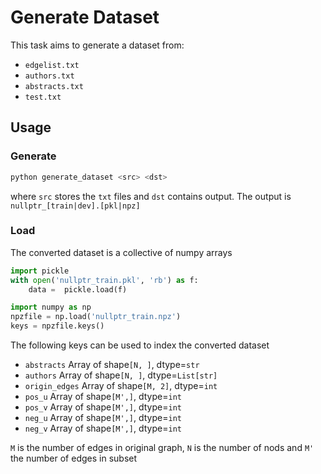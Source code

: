 # Generate Dataset

This task aims to generate a dataset from:
- `edgelist.txt`
- `authors.txt`
- `abstracts.txt`
- `test.txt`

## Usage

### Generate

```bash
python generate_dataset <src> <dst>
```

where `src` stores the `txt` files and `dst` contains output. The output is `nullptr_[train|dev].[pkl|npz]`

### Load

The converted dataset is a collective of numpy arrays

```python
import pickle
with open('nullptr_train.pkl', 'rb') as f:
    data =  pickle.load(f)
```

```python
import numpy as np
npzfile = np.load('nullptr_train.npz')
keys = npzfile.keys()
```

The following keys can be used to index the converted dataset

- `abstracts` Array of shape`[N, ]`, dtype=`str`
- `authors` Array of shape`[N, ]`, dtype=`List[str]`
- `origin_edges` Array of shape`[M, 2]`, dtype=`int`
- `pos_u` Array of shape`[M',]`, dtype=`int`
- `pos_v` Array of shape`[M',]`, dtype=`int`
- `neg_u` Array of shape`[M',]`, dtype=`int`
- `neg_v` Array of shape`[M',]`, dtype=`int`

`M` is the number of edges in original graph, `N` is the number of nods and `M'` the number of edges in subset
